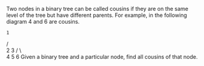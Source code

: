 Two nodes in a binary tree can be called cousins if they are on the same level of the tree but have different parents. For example, in the following diagram 4 and 6 are cousins.

    1
   / \
  2   3
 / \   \
4   5   6
Given a binary tree and a particular node, find all cousins of that node.
